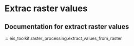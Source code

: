 # Extrac raster values
## Documentation for extract raster values
::: eis_toolkit.raster_processing.extract_values_from_raster